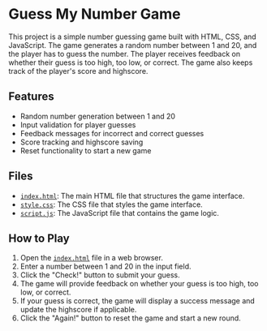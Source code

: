# Guess My Number Game

This project is a simple number guessing game built with HTML, CSS, and JavaScript. The game generates a random number between 1 and 20, and the player has to guess the number. The player receives feedback on whether their guess is too high, too low, or correct. The game also keeps track of the player's score and highscore.

## Features

- Random number generation between 1 and 20
- Input validation for player guesses
- Feedback messages for incorrect and correct guesses
- Score tracking and highscore saving
- Reset functionality to start a new game

## Files

- [`index.html`](index.html): The main HTML file that structures the game interface.
- [`style.css`](style.css): The CSS file that styles the game interface.
- [`script.js`](script.js): The JavaScript file that contains the game logic.

## How to Play

1. Open the [`index.html`](index.html) file in a web browser.
2. Enter a number between 1 and 20 in the input field.
3. Click the "Check!" button to submit your guess.
4. The game will provide feedback on whether your guess is too high, too low, or correct.
5. If your guess is correct, the game will display a success message and update the highscore if applicable.
6. Click the "Again!" button to reset the game and start a new round.
